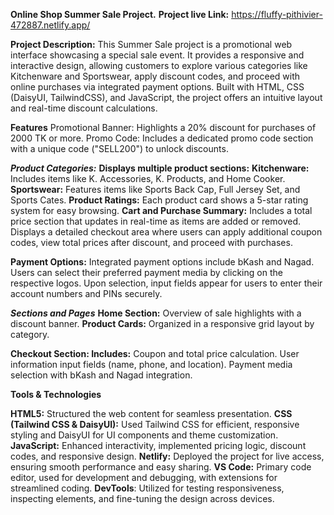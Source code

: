 **Online Shop Summer Sale Project.**
**Project live Link:**  https://fluffy-pithivier-472887.netlify.app/

**Project Description:**
This Summer Sale project is a promotional web interface showcasing a special sale event. It provides a responsive and interactive design, allowing customers to explore various categories like Kitchenware and Sportswear, apply discount codes, and proceed with online purchases via integrated payment options. Built with HTML, CSS (DaisyUI, TailwindCSS), and JavaScript, the project offers an intuitive layout and real-time discount calculations.

**Features**
Promotional Banner: Highlights a 20% discount for purchases of 2000 TK or more.
Promo Code: Includes a dedicated promo code section with a unique code ("SELL200") to unlock discounts.

***Product Categories:***
**Displays multiple product sections:**
**Kitchenware:** Includes items like K. Accessories, K. Products, and Home Cooker.
**Sportswear:** Features items like Sports Back Cap, Full Jersey Set, and Sports Cates.
**Product Ratings:** Each product card shows a 5-star rating system for easy browsing.
**Cart and Purchase Summary:**
Includes a total price section that updates in real-time as items are added or removed.
Displays a detailed checkout area where users can apply additional coupon codes, view total prices after discount, and proceed with purchases.

**Payment Options:**
Integrated payment options include bKash and Nagad. Users can select their preferred payment media by clicking on the respective logos.
Upon selection, input fields appear for users to enter their account numbers and PINs securely.

***Sections and Pages***
**Home Section:** Overview of sale highlights with a discount banner.
**Product Cards:** Organized in a responsive grid layout by category.

**Checkout Section: Includes:**
Coupon and total price calculation.
User information input fields (name, phone, and location).
Payment media selection with bKash and Nagad integration.

**Tools & Technologies**

**HTML5:** Structured the web content for seamless presentation.
**CSS (Tailwind CSS & DaisyUI):** Used Tailwind CSS for efficient, responsive styling and DaisyUI for UI components and theme customization.
**JavaScript:** Enhanced interactivity, implemented pricing logic, discount codes, and responsive design.
**Netlify:** Deployed the project for live access, ensuring smooth performance and easy sharing.
**VS Code:** Primary code editor, used for development and debugging, with extensions for streamlined coding.
**DevTools**: Utilized for testing responsiveness, inspecting elements, and fine-tuning the design across devices.

